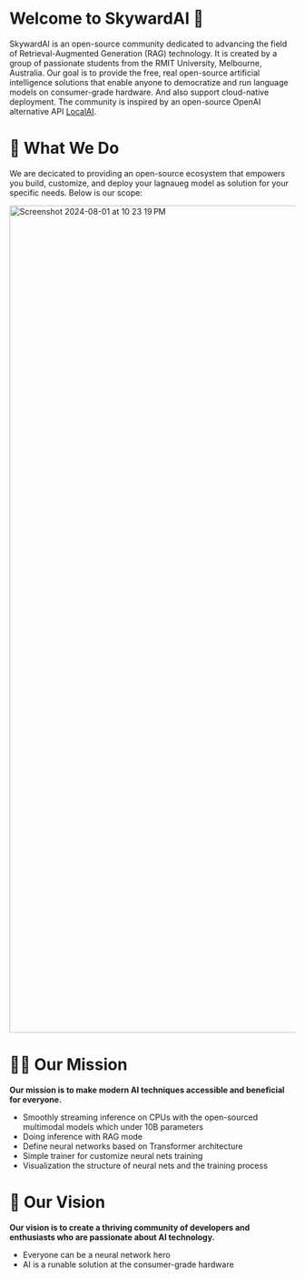 # Welcome to SkywardAI 🚀

SkywardAI is an open-source community dedicated to advancing the field of Retrieval-Augmented Generation (RAG) technology. It is created by a group of passionate students from the RMIT University, Melbourne, Australia. Our goal is to provide the free, real open-source artificial intelligence solutions that enable anyone to democratize and run language models on consumer-grade hardware. And also support cloud-native deployment. The community is inspired by an open-source OpenAI alternative API  [LocalAI](https://github.com/mudler/LocalAI).


# 🌟 What We Do

We are decicated to providing an open-source ecosystem that empowers you build, customize, and deploy your lagnaueg model as solution for your specific needs. Below is our scope:

<img width="1455" alt="Screenshot 2024-08-01 at 10 23 19 PM" src="https://github.com/user-attachments/assets/bc4ead07-303c-42e6-9aaa-c8f8a66fafdb">


# 👩‍🌾 Our Mission

**Our mission is to make modern AI techniques accessible and beneficial for everyone.**

* Smoothly streaming inference on CPUs with the open-sourced multimodal models which under 10B parameters
* Doing inference with RAG mode
* Define neural networks based on Transformer architecture
* Simple trainer for customize neural nets training
* Visualization the structure of neural nets and the training process


# 🚀 Our Vision

**Our vision is to create a thriving community of developers and enthusiasts who are passionate about AI technology.**

* Everyone can be a neural network hero
* AI is a runable solution at the consumer-grade hardware



